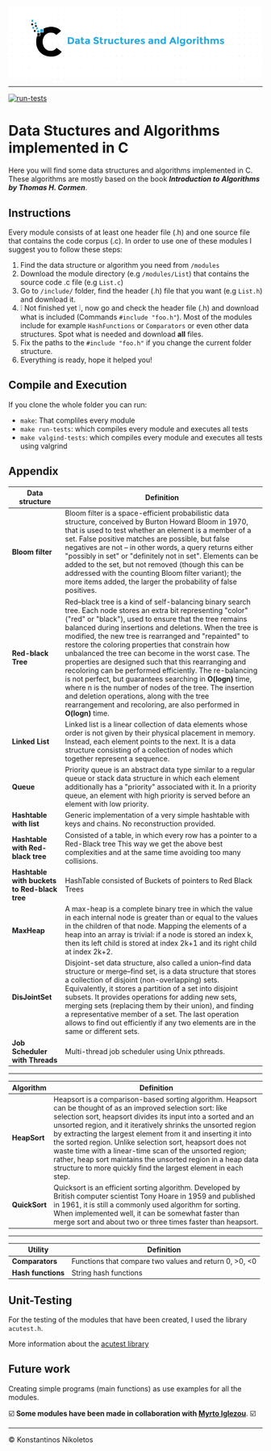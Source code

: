 <center><img src="./img/logo.png" align="center"></center>


---


[![run-tests](https://github.com/Nikoletos-K/Data-Stuctures-and-Algorithms-in-C/actions/workflows/run-tests.yml/badge.svg)](https://github.com/Nikoletos-K/Data-Stuctures-and-Algorithms-in-C/actions/workflows/run-tests.yml)


# Data Stuctures and Algorithms implemented in C 
Here you will find some data structures and algorithms implemented in C. These algorithms are mostly based on the book ___Introduction to Algorithms by Thomas H. Cormen___.

## Instructions
Every module consists of at least one header file (.h) and one source file that contains the code corpus (.c). In order to use one of these modules I suggest you to follow these steps:

 1. Find the data structure or algorithm you need from ```/modules```
 2. Download the module directory (e.g ```/modules/List```) that contains the source code .c file (e.g ```List.c```) 
 3. Go to ```/include/``` folder, find the header (.h) file that you want (e.g ```List.h```) and download it.
 4. ❕ Not finished yet ❕, now go and check the header file (.h) and download  what is included (Commands ```#include "foo.h"```). Most of the modules include for example ```HashFunctions``` or ```Comparators``` or even other data structures. Spot what is needed and download __all__ files.
 5. Fix the paths to the ```#include "foo.h"``` if you change the current folder structure.
 6. Everything is ready, hope it helped you!

## Compile and Execution
If you clone the whole folder you can run:
- ```make```: That compliles every module 
- ```make run-tests```: which compiles every module and executes all tests
- ```make valgind-tests```:  which compiles every module and executes all tests using valgrind

## Appendix

| Data structure | Definition |
| --- | --- |
| __Bloom filter__ | Bloom filter is a space-efficient probabilistic data structure, conceived by Burton Howard Bloom in 1970, that is used to test whether an element is a member of a set. False positive matches are possible, but false negatives are not – in other words, a query returns either "possibly in set" or "definitely not in set". Elements can be added to the set, but not removed (though this can be addressed with the counting Bloom filter variant); the more items added, the larger the probability of false positives. |
| __Red-black Tree__ | Red–black tree is a kind of self-balancing binary search tree. Each node stores an extra bit representing "color" ("red" or "black"), used to ensure that the tree remains balanced during insertions and deletions. When the tree is modified, the new tree is rearranged and "repainted" to restore the coloring properties that constrain how unbalanced the tree can become in the worst case. The properties are designed such that this rearranging and recoloring can be performed efficiently. The re-balancing is not perfect, but guarantees searching in __O(logn)__ time, where n is the number of nodes of the tree. The insertion and deletion operations, along with the tree rearrangement and recoloring, are also performed in __O(logn)__ time. |
| __Linked List__ | Linked list is a linear collection of data elements whose order is not given by their physical placement in memory. Instead, each element points to the next. It is a data structure consisting of a collection of nodes which together represent a sequence. |
| __Queue__ | Priority queue is an abstract data type similar to a regular queue or stack data structure in which each element additionally has a "priority" associated with it. In a priority queue, an element with high priority is served before an element with low priority. |
| __Hashtable with list__ | Generic implementation of a very simple hashtable with keys and chains. No reconstruction provided. |
| __Hashtable with Red-black tree__ | Consisted of a table, in which every row has a pointer to a Red-Black tree This way we get the above best complexities and at the same time avoiding too many collisions. |
| __Hashtable with buckets to Red-black tree__ | HashTable consisted of Buckets of pointers to Red Black Trees |
| __MaxHeap__ | A max-heap is a complete binary tree in which the value in each internal node is greater than or equal to the values in the children of that node. Mapping the elements of a heap into an array is trivial: if a node is stored an index k, then its left child is stored at index 2k+1 and its right child at index 2k+2. |
| __DisJointSet__ | Disjoint-set data structure, also called a union–find data structure or merge–find set, is a data structure that stores a collection of disjoint (non-overlapping) sets. Equivalently, it stores a partition of a set into disjoint subsets. It provides operations for adding new sets, merging sets (replacing them by their union), and finding a representative member of a set. The last operation allows to find out efficiently if any two elements are in the same or different sets. |
| __Job Scheduler with Threads__ | Multi-thread job scheduler using Unix pthreads. |

---

| Algorithm | Definition |
| --- | --- |
| __HeapSort__ | Heapsort is a comparison-based sorting algorithm. Heapsort can be thought of as an improved selection sort: like selection sort, heapsort divides its input into a sorted and an unsorted region, and it iteratively shrinks the unsorted region by extracting the largest element from it and inserting it into the sorted region. Unlike selection sort, heapsort does not waste time with a linear-time scan of the unsorted region; rather, heap sort maintains the unsorted region in a heap data structure to more quickly find the largest element in each step. |
| __QuickSort__ | Quicksort is an efficient sorting algorithm. Developed by British computer scientist Tony Hoare in 1959 and published in 1961, it is still a commonly used algorithm for sorting. When implemented well, it can be somewhat faster than merge sort and about two or three times faster than heapsort. |

---

| Utility | Definition |
| --- | --- |
| __Comparators__ | Functions that compare two values and return 0, \>0, <0 |
| __Hash functions__ | String hash functions |


## Unit-Testing
For the testing of the modules that have been created, I used the library ```acutest.h```.


More information about the [acutest library](https://github.com/mity/acutest)

## Future work
Creating simple programs (main functions) as use examples for all the modules.


☑️ __Some modules have been made in collaboration with [Myrto Iglezou](https://github.com/Myrto-Iglezou)__. ☑️

---

© Konstantinos Nikoletos
